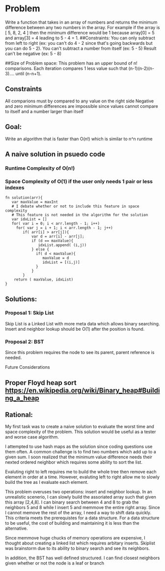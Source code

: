 
# Problem

Write a function that takes in an array of numbers and returns the minimum difference between any two numbers in the array.
For example if the array is [ 5, 8, 2, 4 ] then the minimum difference would be 1 because array[0] = 5 and array[3] = 4 leading to 5 - 4 = 1.
##Constraints:
You can only subtract from left to right (ex: you can't do 4 - 2 since that's going backwards but you can do 5 - 2).
You can't subtract a number from itself (ex: 5 - 5)
Result can't be negative (ex: 5 - 8)

##Size of Problem space:
This problem has an upper bound of n! comparisons. Each iteration compares 1 less value such that (n-1)(n-2)(n-3).... until (n-n+1).

## Constraints
All comparions must by compared to any value on the right side
Negative and zero minimum differences are impossible since values cannot compare to itself and a number larger than itself

## Goal:
Write an algorithm that is faster than O(n!) which is similar to n^n runtime

## A naive solution in psuedo code
### Runtime Complexity of O(n!)
### Space Complexity of O(1) if the user only needs 1 pair or less indexes 
```
fn solution(arr){
   var maxValue = maxInt
   # I debate whether or not to include this feature in space complexity
   # This feature is not needed in the algorithm for the solution
   var idxList = [] 
   for( var i = 0; i < arr.length - 1; i++)
     for( var j = i + 1; i < arr.length - 1; j++)
        if( arr[i] > arr[j]){
            var d = arr[i] - arr[j];
            if (d == maxValue){
               idxList.append( (i,j))  
            } else {
              if( d < maxValue){
                 maxValue = d
                 idxList = [(i,j)]
              }
            }
        }
    return ( maxValue, idxList)
}
```
## Solutions:
### Proposal 1: Skip List
Skip List is a Linked List with more meta data which allows binary searching.
Insert and neighbor lookup should be O(1) after the position is found.

### Proposal 2: BST

Since this problem requires the node to see its parent, parent reference is needed.


Future Considerations

## Proper Floyd heap sort https://en.wikipedia.org/wiki/Binary_heap#Building_a_heap

## Rational:
My first task was to create a naive solution to evaluate the worst time and space complexity of the problem. This solution would be useful as a tester and worse case algorithm.

I attempted to use hash maps as the solution since coding questions use them often. A common challenge is to find two numbers which add up to a given sum. I soon realized that the minimum value difference needs their nexted ordered neighbor which requires some ability to sort the list.

Evaluting right to left requires me to build the whole tree then remove each element in order at a time. However, evaluting left to right allow me to slowly build the tree as I evaluate each element.

This problem overuses two operations: insert and neighbor lookup. In an unrealistic scenerio, I can slowly build the assoriated array such that given this array [2,4,8]. I can binary search between 4 and 8 to grab the neighbors 5 and 8 while I insert 5 and memmove the entire right array. Since I cannot memove the rest of the array, I need a way to shift data quickly. This criteria meets the prerequistes for a data structure. For a data structure to be useful, the cost of building and maintaining it is less than the alternative.

Since memmove huge chucks of memory operations are expensive, I thought about creating a linked list which requires arbitary inserts. Skiplist was brainstorm due to its ability to binary search and see its neighbors.

In addition, the BST has well defined structured. I can find closest neighbors given whether or not the node is a leaf or branch
